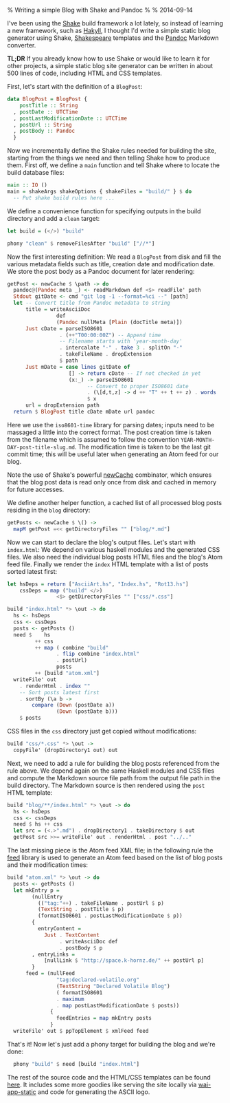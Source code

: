% Writing a simple Blog with Shake and Pandoc
%
% 2014-09-14

I've been using the [Shake](https://hackage.haskell.org/package/shake) build framework a lot lately, so instead of learning a new framework, such as [Hakyll](http://jaspervdj.be/hakyll/), I thought I'd write a simple static blog generator using Shake, [Shakespeare](https://hackage.haskell.org/package/shakespeare) templates and the [Pandoc](https://hackage.haskell.org/package/pandoc) Markdown converter.

**TL;DR** If you already know how to use Shake or would like to learn it for other projects, a simple static blog site generator can be written in about 500 lines of code, including HTML and CSS templates.

First, let's start with the definition of a `BlogPost`:

```haskell
data BlogPost = BlogPost {
    postTitle :: String
  , postDate :: UTCTime
  , postLastModificationDate :: UTCTime
  , postUrl :: String
  , postBody :: Pandoc
  }
```

Now we incrementally define the Shake rules needed for building the site, starting from the things we need and then telling Shake how to produce them. First off, we define a `main` function and tell Shake where to locate the build database files:

~~~~haskell
main :: IO ()
main = shakeArgs shakeOptions { shakeFiles = "build/" } $ do
  -- Put shake build rules here ...
~~~~

We define a convenience function for specifying outputs in the build directory and add a `clean` target:

~~~~haskell
let build = (</>) "build"

phony "clean" $ removeFilesAfter "build" ["//*"]
~~~~

Now the first interesting definition: We read a `BlogPost` from disk and fill the various metadata fields such as title, creation date and modification date. We store the post body as a Pandoc document for later rendering:

~~~~haskell
getPost <- newCache $ \path -> do
  pandoc@(Pandoc meta _) <- readMarkdown def <$> readFile' path
  Stdout gitDate <- cmd "git log -1 --format=%ci --" [path]
  let -- Convert title from Pandoc metadata to string
      title = writeAsciiDoc
                def
                (Pandoc nullMeta [Plain (docTitle meta)])
      Just cDate = parseISO8601
                 . (++"T00:00:00Z") -- Append time
                 -- Filename starts with 'year-month-day'
                 . intercalate "-" . take 3 . splitOn "-"
                 . takeFileName . dropExtension
                 $ path
      Just mDate = case lines gitDate of
                    [] -> return cDate -- If not checked in yet
                    (x:_) -> parseISO8601
                          -- Convert to proper ISO8601 date
                          . (\[d,t,z] -> d ++ "T" ++ t ++ z) . words
                          $ x
      url = dropExtension path
  return $ BlogPost title cDate mDate url pandoc
~~~~

Here we use the `iso8601-time` library for parsing dates; inputs need to be massaged a little into the correct format. The post creation time is taken from the filename which is assumed to follow the convention `YEAR-MONTH-DAY-post-title-slug.md`. The modification time is taken to be the last git commit time; this will be useful later when generating an Atom feed for our blog.

Note the use of Shake's powerful [newCache](http://hackage.haskell.org/package/shake-0.13.2/docs/Development-Shake.html#g:14) combinator, which ensures that the blog post data is read only once from disk and cached in memory for future accesses.

We define another helper function, a cached list of all processed blog posts residing in the `blog` directory:

~~~~haskell
getPosts <- newCache $ \() ->
  mapM getPost =<< getDirectoryFiles "" ["blog/*.md"]
~~~~

Now we can start to declare the blog's output files. Let's start with `index.html`:  We depend on various haskell modules and the generated CSS files. We also need the individual blog posts HTML files and the blog's Atom feed file. Finally we render the `index` HTML template with a list of posts sorted latest first:

~~~~haskell
let hsDeps = return ["AsciiArt.hs", "Index.hs", "Rot13.hs"]
    cssDeps = map ("build" </>)
                <$> getDirectoryFiles "" ["css/*.css"]

build "index.html" *> \out -> do
  hs <- hsDeps
  css <- cssDeps
  posts <- getPosts ()
  need $    hs
         ++ css
         ++ map ( combine "build"
                . flip combine "index.html"
                . postUrl)
                posts
         ++ [build "atom.xml"]
  writeFile' out
    . renderHtml . index ""
    -- Sort posts latest first
    . sortBy (\a b ->
        compare (Down (postDate a))
                (Down (postDate b)))
    $ posts
~~~~

CSS files in the `css` directory just get copied without modifications:

~~~~haskell
build "css/*.css" *> \out ->
  copyFile' (dropDirectory1 out) out
~~~~

Next, we need to add a rule for building the blog posts referenced from the rule above. We depend again on the same Haskell modules and CSS files and compute the Markdown source file path from the output file path in the build directory. The Markdown source is then rendered using the `post` HTML template:

~~~~haskell
build "blog/**/index.html" *> \out -> do
  hs <- hsDeps
  css <- cssDeps
  need $ hs ++ css
  let src = (<.>".md") . dropDirectory1 . takeDirectory $ out
  getPost src >>= writeFile' out . renderHtml . post "../.."
~~~~

The last missing piece is the Atom feed XML file; in the following rule the [feed](https://hackage.haskell.org/package/feed) library is used to generate an Atom feed based on the list of blog posts and their modification times:

~~~~haskell
build "atom.xml" *> \out -> do
  posts <- getPosts ()
  let mkEntry p =
        (nullEntry
          (("tag:"++) . takeFileName . postUrl $ p)
          (TextString . postTitle $ p)
          (formatISO8601 . postLastModificationDate $ p))
        {
          entryContent =
            Just . TextContent
                 . writeAsciiDoc def
                 . postBody $ p
        , entryLinks =
            [nullLink $ "http://space.k-hornz.de/" ++ postUrl p]
        }
      feed = (nullFeed
                "tag:declared-volatile.org"
                (TextString "Declared Volatile Blog")
                ( formatISO8601
                . maximum
                . map postLastModificationDate $ posts))
              {
                feedEntries = map mkEntry posts
              }
  writeFile' out $ ppTopElement $ xmlFeed feed
~~~~

That's it! Now let's just add a phony target for building the blog and we're done:

~~~~haskell
  phony "build" $ need [build "index.html"]
~~~~

The rest of the source code and the HTML/CSS templates can be found [here](https://github.com/kaoskorobase/declaredvolatile). It includes some more goodies like serving the site locally via [wai-app-static](https://hackage.haskell.org/package/wai-app-static) and code for generating the ASCII logo.
